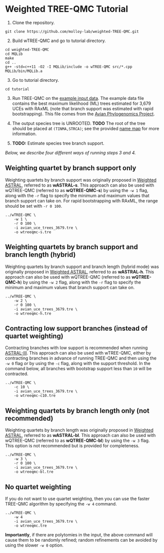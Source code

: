Weighted TREE-QMC Tutorial
==========================

1. Clone the repository.
```
git clone https://github.com/molloy-lab/weighted-TREE-QMC.git
```

2. Build wTREE-QMC and go to tutorial directory.
```
cd weighted-TREE-QMC
cd MQLib
make
cd ..
g++ -std=c++11 -O2 -I MQLib/include -o wTREE-QMC src/*.cpp MQLib/bin/MQLib.a
```

3. Go to tutorial directory.
```
cd tutorial
```

3. Run TREE-QMC on the [example input data](avian_uce_trees_3679.tre). The example data file contains the best maximum likelihood (ML) trees estimated for 3,679 UCEs with RAxML (note that branch support was estimated with rapid bootstrapping). This file comes from the [Avian Phylogenomics Project](https://doi.org/10.1186/s13742-014-0038-1).

4. The output species tree is UNROOTED. **TODO** The root of the tree should be placed at `(TINMA,STRCA)`; see the provided [name map](avian_name_map.txt) for more information.

5. **TODO:** Estimate species tree branch support.

*Below, we describe four different ways of running steps 3 and 4.*

Weighting quartet by branch support only
---
Weighting quartets by branch support was originally proposed in [Weighted ASTRAL](https://doi.org/10.1093/molbev/msac215), referred to as **wASTRAL-s**. This approach can also be used with wQTREE-QMC (referred to as **wQTREE-QMC-s**) by using the `-w 1` flag, along with the `-r` flag to specify the minimum and maximum values that branch support can take on. For rapid bootstrapping with RAxML, the range should be set with `-r 0 100`.
```
../wTREE-QMC \
	-w 1 \
	-r 0 100 \
	-i avian_uce_trees_3679.tre \
	-o wtreeqmc-s.tre
```


Weighting quartets by branch support and branch length (hybrid)
---
Weighting quartets by branch support and branch length (hybrid mode) was originally proposed in [Weighted ASTRAL](https://doi.org/10.1093/molbev/msac215), referred to as **wASTRAL-h**. This approach can also be used with wQTREE-QMC (referred to as **wQTREE-QMC-h**) by using the `-w 2` flag, along with the `-r` flag to specify the minimum and maximum values that branch support can take on.
```
../wTREE-QMC \
	-w 2 \
	-r 0 100 \
	-i avian_uce_trees_3679.tre \
	-o wtreeqmc-h.tre
```

Contracting low support branches (instead of quartet weighting)
---
Contracting branches with low support is recommended when running [ASTRAL-III](https://doi.org/10.1186/s12859-018-2129-y). This approach can also be used with wTREE-QMC, either by contracting branches in advance of running TREE-QMC and then using the `-w 0` flag *or* by using the `-c` flag, along with the support threshold. In the command below, all branches with bootstrap support less than `10` will be contracted.
```
../wTREE-QMC \
	-c 10 \
	-i avian_uce_trees_3679.tre \
	-o wtreeqmc-c10.tre
```

Weighting quartets by branch length only (not recommended)
---
Weighting quartets by branch length was originally proposed in [Weighted ASTRAL](https://doi.org/10.1093/molbev/msac215), referred to as **wASTRAL-bl**. This approach can also be used with wQTREE-QMC (referred to as **wQTREE-QMC-bl**) by using the `-w 3` flag. This option is not recommended but is provided for completeness.
```
../wTREE-QMC \
	-w 3 \
	-r 0 100 \
	-i avian_uce_trees_3679.tre \
	-o wtreeqmc-bl.tre
```

No quartet weighting
---
If you do not want to use quartet weighting, then you can use the faster TREE-QMC algorithm by specifying the `-w 4` command.
```
../wTREE-QMC \
	-w 4
	-i avian_uce_trees_3679.tre \
	-o wtreeqmc.tre
```
**Importantly**, if there are polytomies in the input, the above command will cause them to be randomly refined; random refinements can be avoided by using the slower `-w 0` option.
